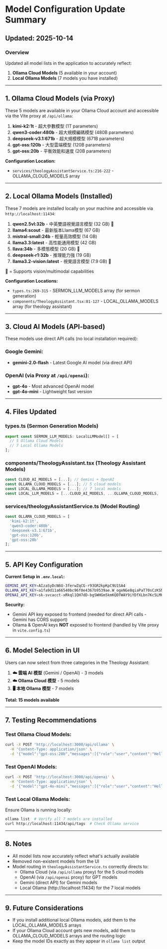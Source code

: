 # Model Configuration Update Summary

## Updated: 2025-10-14

### Overview
Updated all model lists in the application to accurately reflect:
1. **Ollama Cloud Models** (5 available in your account)
2. **Local Ollama Models** (7 models you have installed)

---

## 1. Ollama Cloud Models (via Proxy)

These 5 models are available in your Ollama Cloud account and accessible via the Vite proxy at `/api/ollama`:

1. **kimi-k2:1t** - 超大參數模型 (1T parameters)
2. **qwen3-coder:480b** - 超大規模編碼模型 (480B parameters)
3. **deepseek-v3.1:671b** - 超大規模模型 (671B parameters)
4. **gpt-oss:120b** - 大型雲端模型 (120B parameters)
5. **gpt-oss:20b** - 平衡效能和速度 (20B parameters)

**Configuration Location:**
- `services/theologyAssistantService.ts:216-222` - OLLAMA_CLOUD_MODELS array

---

## 2. Local Ollama Models (Installed)

These 7 models are installed locally on your machine and accessible via `http://localhost:11434`:

1. **qwen2.5vl:32b** - 中英雙語視覺語言模型 (32 GB) 🎨
2. **llama4:scout** - 最新版本Llama模型 (67 GB)
3. **mistral-small:24b** - 輕量高效模型 (14 GB)
4. **llama3.3:latest** - 高性能通用模型 (42 GB)
5. **llava:34b** - 多模態模型 (20 GB) 🎨
6. **deepseek-r1:32b** - 推理能力強 (19 GB)
7. **llama3.2-vision:latest** - 視覺語言模型 (7.9 GB) 🎨

🎨 = Supports vision/multimodal capabilities

**Configuration Locations:**
- `types.ts:269-315` - SERMON_LLM_MODELS array (for sermon generation)
- `components/TheologyAssistant.tsx:81-127` - LOCAL_OLLAMA_MODELS array (for theology assistant)

---

## 3. Cloud AI Models (API-based)

These models use direct API calls (no local installation required):

### Google Gemini:
- **gemini-2.0-flash** - Latest Google AI model (via direct API)

### OpenAI (via Proxy at `/api/openai`):
- **gpt-4o** - Most advanced OpenAI model
- **gpt-4o-mini** - Lightweight fast version

---

## 4. Files Updated

### types.ts (Sermon Generation Models)
```typescript
export const SERMON_LLM_MODELS: LocalLLMModel[] = [
  // 5 Ollama Cloud Models
  // 7 Local Ollama Models
];
```

### components/TheologyAssistant.tsx (Theology Assistant Models)
```typescript
const CLOUD_AI_MODELS = [...]; // Gemini + OpenAI
const OLLAMA_CLOUD_MODELS = [...]; // 5 cloud models
const LOCAL_OLLAMA_MODELS = [...]; // 7 local models
const LOCAL_LLM_MODELS = [...CLOUD_AI_MODELS, ...OLLAMA_CLOUD_MODELS, ...LOCAL_OLLAMA_MODELS];
```

### services/theologyAssistantService.ts (Model Routing)
```typescript
const OLLAMA_CLOUD_MODELS = [
  'kimi-k2:1t',
  'qwen3-coder:480b',
  'deepseek-v3.1:671b',
  'gpt-oss:120b',
  'gpt-oss:20b'
];
```

---

## 5. API Key Configuration

**Current Setup in `.env.local`:**
```bash
GEMINI_API_KEY=AIzaSyDcN6U-3ferwZqCG-r93GR2kpKpC9U1SA4
OLLAMA_API_KEY=a1fa9d11a66540bc96f0e4367b9539ae.W_ogeNGe8qiaPaT70sCzKSND
OPENAI_API_KEY=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
```

**Security:**
- Gemini API key exposed to frontend (needed for direct API calls - Gemini has CORS support)
- Ollama & OpenAI keys **NOT** exposed to frontend (handled by Vite proxy in `vite.config.ts`)

---

## 6. Model Selection in UI

Users can now select from three categories in the Theology Assistant:

1. **☁️ 雲端 AI 模型** (Gemini / OpenAI) - 3 models
2. **☁️ Ollama Cloud 模型** - 5 models
3. **🖥️ 本地 Ollama 模型** - 7 models

**Total: 15 models available**

---

## 7. Testing Recommendations

### Test Ollama Cloud Models:
```bash
curl -X POST 'http://localhost:3000/api/ollama' \
  -H 'Content-Type: application/json' \
  -d '{"model":"gpt-oss:20b","messages":[{"role":"user","content":"Hello"}],"temperature":0.7,"max_tokens":50}'
```

### Test OpenAI Models:
```bash
curl -X POST 'http://localhost:3000/api/openai' \
  -H 'Content-Type: application/json' \
  -d '{"model":"gpt-4o-mini","messages":[{"role":"user","content":"Hello"}],"temperature":0.7,"max_tokens":50}'
```

### Test Local Ollama Models:
Ensure Ollama is running locally:
```bash
ollama list  # Verify all 7 models are installed
curl http://localhost:11434/api/tags  # Check Ollama service
```

---

## 8. Notes

- All model lists now accurately reflect what's actually available
- Removed non-existent models from the UI
- Model routing in `theologyAssistantService.ts` correctly directs to:
  - Ollama Cloud (via `/api/ollama` proxy) for the 5 cloud models
  - OpenAI (via `/api/openai` proxy) for GPT models
  - Gemini (direct API) for Gemini models
  - Local Ollama (http://localhost:11434) for the 7 local models

---

## 9. Future Considerations

- If you install additional local Ollama models, add them to the LOCAL_OLLAMA_MODELS arrays
- If your Ollama Cloud account gets new models, add them to OLLAMA_CLOUD_MODELS arrays and the routing logic
- Keep the model IDs exactly as they appear in `ollama list` output
